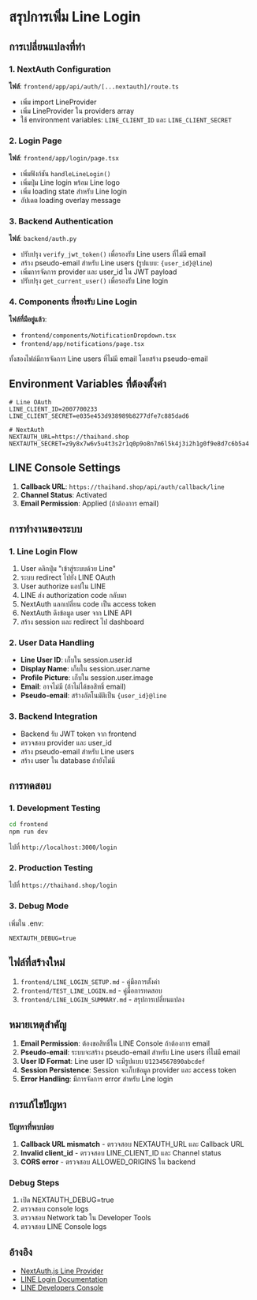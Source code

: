 # สรุปการเพิ่ม Line Login

## การเปลี่ยนแปลงที่ทำ

### 1. NextAuth Configuration
**ไฟล์**: `frontend/app/api/auth/[...nextauth]/route.ts`

- เพิ่ม import LineProvider
- เพิ่ม LineProvider ใน providers array
- ใช้ environment variables: `LINE_CLIENT_ID` และ `LINE_CLIENT_SECRET`

### 2. Login Page
**ไฟล์**: `frontend/app/login/page.tsx`

- เพิ่มฟังก์ชัน `handleLineLogin()`
- เพิ่มปุ่ม Line login พร้อม Line logo
- เพิ่ม loading state สำหรับ Line login
- อัปเดต loading overlay message

### 3. Backend Authentication
**ไฟล์**: `backend/auth.py`

- ปรับปรุง `verify_jwt_token()` เพื่อรองรับ Line users ที่ไม่มี email
- สร้าง pseudo-email สำหรับ Line users (รูปแบบ: `{user_id}@line`)
- เพิ่มการจัดการ provider และ user_id ใน JWT payload
- ปรับปรุง `get_current_user()` เพื่อรองรับ Line login

### 4. Components ที่รองรับ Line Login
**ไฟล์ที่มีอยู่แล้ว**:
- `frontend/components/NotificationDropdown.tsx`
- `frontend/app/notifications/page.tsx`

ทั้งสองไฟล์มีการจัดการ Line users ที่ไม่มี email โดยสร้าง pseudo-email

## Environment Variables ที่ต้องตั้งค่า

```env
# Line OAuth
LINE_CLIENT_ID=2007700233
LINE_CLIENT_SECRET=e035e453d938989b8277dfe7c885dad6

# NextAuth
NEXTAUTH_URL=https://thaihand.shop
NEXTAUTH_SECRET=z9y8x7w6v5u4t3s2r1q0p9o8n7m6l5k4j3i2h1g0f9e8d7c6b5a4
```

## LINE Console Settings

1. **Callback URL**: `https://thaihand.shop/api/auth/callback/line`
2. **Channel Status**: Activated
3. **Email Permission**: Applied (ถ้าต้องการ email)

## การทำงานของระบบ

### 1. Line Login Flow
1. User คลิกปุ่ม "เข้าสู่ระบบด้วย Line"
2. ระบบ redirect ไปยัง LINE OAuth
3. User authorize แอปใน LINE
4. LINE ส่ง authorization code กลับมา
5. NextAuth แลกเปลี่ยน code เป็น access token
6. NextAuth ดึงข้อมูล user จาก LINE API
7. สร้าง session และ redirect ไป dashboard

### 2. User Data Handling
- **Line User ID**: เก็บใน session.user.id
- **Display Name**: เก็บใน session.user.name
- **Profile Picture**: เก็บใน session.user.image
- **Email**: อาจไม่มี (ถ้าไม่ได้ขอสิทธิ์ email)
- **Pseudo-email**: สร้างอัตโนมัติเป็น `{user_id}@line`

### 3. Backend Integration
- Backend รับ JWT token จาก frontend
- ตรวจสอบ provider และ user_id
- สร้าง pseudo-email สำหรับ Line users
- สร้าง user ใน database ถ้ายังไม่มี

## การทดสอบ

### 1. Development Testing
```bash
cd frontend
npm run dev
```
ไปที่ `http://localhost:3000/login`

### 2. Production Testing
ไปที่ `https://thaihand.shop/login`

### 3. Debug Mode
เพิ่มใน .env:
```env
NEXTAUTH_DEBUG=true
```

## ไฟล์ที่สร้างใหม่

1. `frontend/LINE_LOGIN_SETUP.md` - คู่มือการตั้งค่า
2. `frontend/TEST_LINE_LOGIN.md` - คู่มือการทดสอบ
3. `frontend/LINE_LOGIN_SUMMARY.md` - สรุปการเปลี่ยนแปลง

## หมายเหตุสำคัญ

1. **Email Permission**: ต้องขอสิทธิ์ใน LINE Console ถ้าต้องการ email
2. **Pseudo-email**: ระบบจะสร้าง pseudo-email สำหรับ Line users ที่ไม่มี email
3. **User ID Format**: Line user ID จะมีรูปแบบ `U1234567890abcdef`
4. **Session Persistence**: Session จะเก็บข้อมูล provider และ access token
5. **Error Handling**: มีการจัดการ error สำหรับ Line login

## การแก้ไขปัญหา

### ปัญหาที่พบบ่อย
1. **Callback URL mismatch** - ตรวจสอบ NEXTAUTH_URL และ Callback URL
2. **Invalid client_id** - ตรวจสอบ LINE_CLIENT_ID และ Channel status
3. **CORS error** - ตรวจสอบ ALLOWED_ORIGINS ใน backend

### Debug Steps
1. เปิด NEXTAUTH_DEBUG=true
2. ตรวจสอบ console logs
3. ตรวจสอบ Network tab ใน Developer Tools
4. ตรวจสอบ LINE Console logs

## อ้างอิง

- [NextAuth.js Line Provider](https://next-auth.js.org/providers/line)
- [LINE Login Documentation](https://developers.line.biz/en/docs/line-login/integrate-line-login/)
- [LINE Developers Console](https://developers.line.biz/console/) 